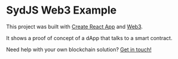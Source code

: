 # SydJS Web3 Example

This project was built with [Create React App](https://github.com/facebook/create-react-app) and [Web3](https://web3js.readthedocs.io/en/1.0/).

It shows a proof of concept of a dApp that talks to a smart contract.

Need help with your own blockchain solution? [Get in touch!](https://coina.ge)
